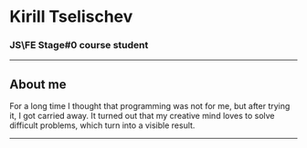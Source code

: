 # Kirill Tselischev
### JS\FE Stage#0 course student
**********
## About me
For a long time I thought that programming was not for me, but after trying it, I got carried away. It turned out that my creative mind loves to solve difficult problems, which turn into a visible result.
**********